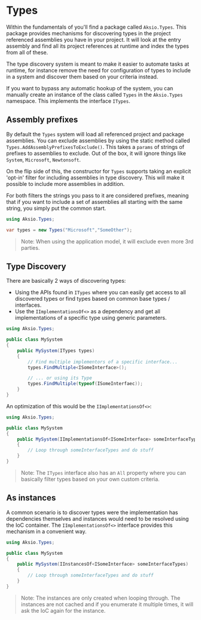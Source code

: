 # Types

Within the fundamentals of you'll find a package called `Aksio.Types`.
This package provides mechanisms for discovering types in the project referenced assemblies
you have in your project. It will look at the entry assembly and find all its project references
at runtime and index the types from all of these.

The type discovery system is meant to make it easier to automate tasks at runtime, for instance
remove the need for configuration of types to include in a system and discover them based on your
criteria instead.

If you want to bypass any automatic hookup of the system, you can manually create an instance of
the class called `Types` in the `Aksio.Types` namespace. This implements the interface `ITypes`.

## Assembly prefixes

By default the `Types` system will load all referenced project and package assemblies.
You can exclude assemblies by using the static method called `Types.AddAssemblyPrefixesToExclude()`.
This takes a `params` of strings of prefixes to assemblies to exclude.
Out of the box, it will ignore things like `System`, `Microsoft`, `Newtonsoft`.

On the flip side of this, the constructor for `Types` supports taking an explicit 'opt-in' filter for including assemblies
in type discovery. This will make it possible to include more assemblies in addition.

For both filters the strings you pass to it are considered prefixes, meaning that if you want to include
a set of assemblies all starting with the same string, you simply put the common start.

```csharp
using Aksio.Types;

var types = new Types("Microsoft","SomeOther");
```

> Note: When using the application model, it will exclude even more 3rd parties.

## Type Discovery

There are basically 2 ways of discovering types:

* Using the APIs found in `ITypes` where you can easily get access to all discovered types or find types based on common base types / interfaces.
* Use the `IImplementationsOf<>` as a dependency and get all implementations of a specific type using generic parameters.

```csharp
using Aksio.Types;

public class MySystem
{
    public MySystem(ITypes types)
    {
        // Find multiple implementors of a specific interface...
        types.FindMultiple<ISomeInterface>();

        // ... or using its Type
        types.FindMultiple(typeof(ISomeInterfaec));
    }
}
```

An optimization of this would be the `IImplementationsOf<>`:

```csharp
using Aksio.Types;

public class MySystem
{
    public MySystem(IImplementationsOf<ISomeInterface> someInterfaceTypes)
    {
        // Loop through someInterfaceTypes and do stuff
    }
}
```

> Note: The `ITypes` interface also has an `All` property where you can basically filter types based on your own custom criteria.

## As instances

A common scenario is to discover types were the implementation has dependencies themselves and instances would need to be resolved using
the IoC container. The `IImplementationsOf<>` interface provides this mechanism in a convenient way.

```csharp
using Aksio.Types;

public class MySystem
{
    public MySystem(IInstancesOf<ISomeInterface> someInterfaceTypes)
    {
        // Loop through someInterfaceTypes and do stuff
    }
}
```

> Note: The instances are only created when looping through. The instances are not cached and if you enumerate it multiple times, it will ask the IoC again for the instance.

